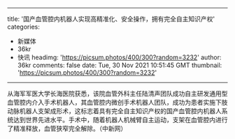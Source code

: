 
---
title: '国产血管腔内机器人实现高精准化、安全操作，拥有完全自主知识产权'
categories: 
 - 新媒体
 - 36kr
 - 快讯
headimg: 'https://picsum.photos/400/300?random=3232'
author: 36kr
comments: false
date: Tue, 30 Nov 2021 10:51:45 GMT
thumbnail: 'https://picsum.photos/400/300?random=3232'
---

<div>   
从海军军医大学长海医院获悉，该院血管外科主任陆清声团队成功自主研发通用型血管腔内介入手术机器人，其血管腔内微创手术机器人团队，成功为患者实施下肢动脉机器人支架成形术，这标志着具有完全自主知识产权的国产血管腔内机器人系统达到世界先进水平。手术中，随着机器人机械臂自主运动，支架在血管腔内进行了精准释放，血管狭窄完全解除。（中新网）  
</div>
            